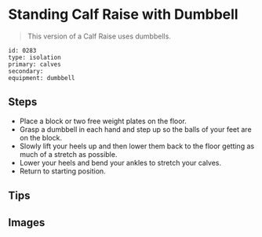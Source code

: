 # Standing Calf Raise with Dumbbell
> This version of a Calf Raise uses dumbbells.

``` 
id: 0283 
type: isolation 
primary: calves 
secondary:  
equipment: dumbbell 
``` 

## Steps

 - Place a block or two free weight plates on the floor.
 - Grasp a dumbbell in each hand and step up so the balls of your feet are on the block.
 - Slowly lift your heels up and then lower them back to the floor getting as much of a stretch as possible.
 - Lower your heels and bend your ankles to stretch your calves.
 - Return to starting position.

## Tips


## Images

